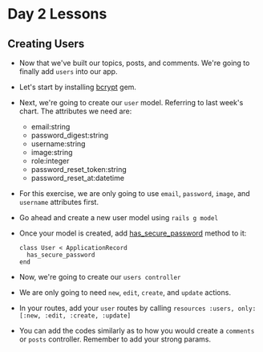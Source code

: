 # Day 2 Lessons

## Creating Users

- Now that we've built our topics, posts, and comments. We're going to finally add `users` into our app.

- Let's start by installing [bcrypt](https://github.com/codahale/bcrypt-ruby) gem.

- Next, we're going to create our `user` model. Referring to last week's chart. The attributes we need are:

  - email:string
  - password_digest:string
  - username:string
  - image:string
  - role:integer
  - password_reset_token:string
  - password_reset_at:datetime

- For this exercise, we are only going to use `email`, `password`, `image`, and `username` attributes first.

- Go ahead and create a new user model using `rails g model`

- Once your model is created, add [has_secure_password](http://api.rubyonrails.org/classes/ActiveModel/SecurePassword/ClassMethods.html#method-i-has_secure_password) method to it:

  ```
  class User < ApplicationRecord
    has_secure_password
  end
  ```

- Now, we're going to create our `users controller`

- We are only going to need `new`, `edit`, `create`, and `update` actions.

- In your routes, add your `user` routes by calling `resources :users, only: [:new, :edit, :create, :update]`

- You can add the codes similarly as to how you would create a `comments` or `posts` controller. Remember to add your strong params.
